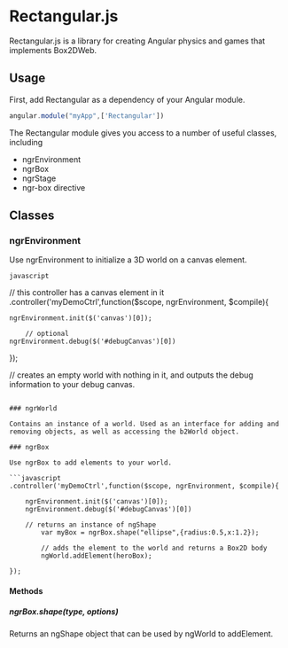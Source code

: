Rectangular.js
=====

Rectangular.js is a library for creating Angular physics and games that implements Box2DWeb.


Usage
---

First, add Rectangular as a dependency of your Angular module.

```javascript
angular.module("myApp",['Rectangular'])
```

The Rectangular module gives you access to a number of useful classes, including

- ngrEnvironment
- ngrBox
- ngrStage
- ngr-box directive


Classes
---

### ngrEnvironment


Use ngrEnvironment to initialize a 3D world on a canvas element. 


```javascript```

// this controller has a canvas element in it
.controller('myDemoCtrl',function($scope, ngrEnvironment, $compile){

    ngrEnvironment.init($('canvas')[0]);

 		// optional
    ngrEnvironment.debug($('#debugCanvas')[0])

});

// creates an empty world with nothing in it, and outputs the debug information to your debug canvas.
```

### ngrWorld

Contains an instance of a world. Used as an interface for adding and removing objects, as well as accessing the b2World object.

### ngrBox

Use ngrBox to add elements to your world.

```javascript
.controller('myDemoCtrl',function($scope, ngrEnvironment, $compile){

    ngrEnvironment.init($('canvas')[0]);
    ngrEnvironment.debug($('#debugCanvas')[0])

    // returns an instance of ngShape
		var myBox = ngrBox.shape("ellipse",{radius:0.5,x:1.2});

		// adds the element to the world and returns a Box2D body
		ngWorld.addElement(heroBox);

});
```

#### Methods

##### ngrBox.shape(type, options)

Returns an ngShape object that can be used by ngWorld to addElement.
